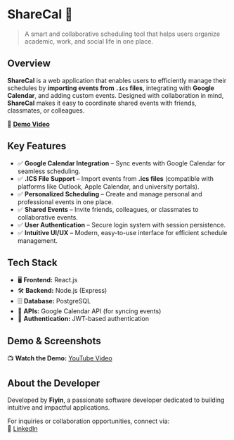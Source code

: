 # **ShareCal** 📅  

> A smart and collaborative scheduling tool that helps users organize academic, work, and social life in one place.  

## **Overview**  
**ShareCal** is a web application that enables users to efficiently manage their schedules by **importing events from `.ics` files**, integrating with **Google Calendar**, and adding custom events. Designed with collaboration in mind, **ShareCal** makes it easy to coordinate shared events with friends, classmates, or colleagues.  

🎥 **[Demo Video](https://youtu.be/ZkycKe2C5_s)** 

## **Key Features**  
- ✅ **Google Calendar Integration** – Sync events with Google Calendar for seamless scheduling.  
- ✅ **.ICS File Support** – Import events from **.ics files** (compatible with platforms like Outlook, Apple Calendar, and university portals).  
- ✅ **Personalized Scheduling** – Create and manage personal and professional events in one place.  
- ✅ **Shared Events** – Invite friends, colleagues, or classmates to collaborative events.  
- ✅ **User Authentication** – Secure login system with session persistence.  
- ✅ **Intuitive UI/UX** – Modern, easy-to-use interface for efficient schedule management.  

## **Tech Stack**  
- 🖥 **Frontend:** React.js  
- 🛠 **Backend:** Node.js (Express)  
- 🗄 **Database:** PostgreSQL  
- 🔗 **APIs:** Google Calendar API (for syncing events)  
- 🔐 **Authentication:** JWT-based authentication  

## **Demo & Screenshots**  
📺 **Watch the Demo:** [YouTube Video](https://youtu.be/ZkycKe2C5_s)

## **About the Developer**  
Developed by **Fiyin**, a passionate software developer dedicated to building intuitive and impactful applications.  

For inquiries or collaboration opportunities, connect via:  
🔗 [LinkedIn](https://www.linkedin.com/in/fiyinfoluwa-afolayan/)  
